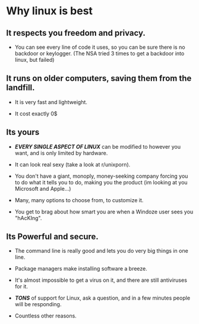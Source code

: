 # Why linux is best

## It respects you freedom and privacy.

- You can see every line of code it uses, so you can be sure there is no backdoor or keylogger. (The NSA tried 3 times to get a backdoor into linux, but failed)

## It runs on older computers, saving them from the landfill.

- It is very fast and lightweight.

- It cost exactly 0$

## Its yours

- ***EVERY SINGLE ASPECT OF LINUX*** can be modified to however you want, and is only limited by hardware.

- It can look real sexy (take a look at r/unixporn).

- You don't have a giant, monoply, money-seeking company forcing you to do what it tells you to do, making you the product (im looking at you Microsoft and Apple...)

- Many, many options to choose from, to customize it.

- You get to brag about how smart you are when a Windoze user sees you "hAcKIng".

## Its Powerful and secure.

- The command line is really good and lets you do very big things in one line.

- Package managers make installing software a breeze.

- It's almost impossible to get a virus on it, and there are still antiviruses for it.

- ***TONS*** of support for Linux, ask a question, and in a few minutes people will be responding.

- Countless other reasons.
